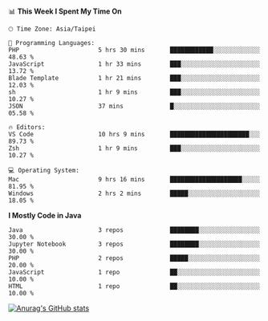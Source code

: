 <!--### Hi there 👋-->

<!--
**treevel/treevel** is a ✨ _special_ ✨ repository because its `README.md` (this file) appears on your GitHub profile.

Here are some ideas to get you started:

- 🔭 I’m currently working on ...
- 🌱 I’m currently learning ...
- 👯 I’m looking to collaborate on ...
- 🤔 I’m looking for help with ...
- 💬 Ask me about ...
- 📫 How to reach me: ...
- 😄 Pronouns: ...
- ⚡ Fun fact: ...
-->

<!--START_SECTION:waka-->
📊 **This Week I Spent My Time On** 

```text
🕑︎ Time Zone: Asia/Taipei

💬 Programming Languages: 
PHP                      5 hrs 30 mins       ████████████░░░░░░░░░░░░░   48.63 % 
JavaScript               1 hr 33 mins        ███░░░░░░░░░░░░░░░░░░░░░░   13.72 % 
Blade Template           1 hr 21 mins        ███░░░░░░░░░░░░░░░░░░░░░░   12.03 % 
sh                       1 hr 9 mins         ███░░░░░░░░░░░░░░░░░░░░░░   10.27 % 
JSON                     37 mins             █░░░░░░░░░░░░░░░░░░░░░░░░   05.58 % 

🔥 Editors: 
VS Code                  10 hrs 9 mins       ██████████████████████░░░   89.73 % 
Zsh                      1 hr 9 mins         ███░░░░░░░░░░░░░░░░░░░░░░   10.27 % 

💻 Operating System: 
Mac                      9 hrs 16 mins       ████████████████████░░░░░   81.95 % 
Windows                  2 hrs 2 mins        █████░░░░░░░░░░░░░░░░░░░░   18.05 % 
```

**I Mostly Code in Java** 

```text
Java                     3 repos             ████████░░░░░░░░░░░░░░░░░   30.00 % 
Jupyter Notebook         3 repos             ████████░░░░░░░░░░░░░░░░░   30.00 % 
PHP                      2 repos             █████░░░░░░░░░░░░░░░░░░░░   20.00 % 
JavaScript               1 repo              ██░░░░░░░░░░░░░░░░░░░░░░░   10.00 % 
HTML                     1 repo              ██░░░░░░░░░░░░░░░░░░░░░░░   10.00 % 
```




<!--END_SECTION:waka-->

<!-- GitHub Stats Card-->
[![Anurag's GitHub stats](https://github-readme-stats.vercel.app/api?username=treevel&show_icons=true&theme=monokai&count_private=true)](https://github.com/anuraghazra/github-readme-stats)
